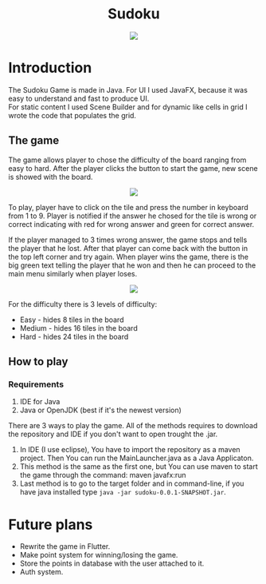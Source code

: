 <h1 align="center">
  Sudoku
</h1>
<p align="center">
<img src="https://github.com/user-attachments/assets/46de086c-1fd0-40f4-abe4-9e3424272967"/>
</p>

# Introduction
The Sudoku Game is made in Java. For UI I used JavaFX, because it was easy to understand and fast to produce UI.   
For static content I used Scene Builder and for dynamic like cells in grid I wrote the code that populates the grid.  
  
## The game
The game allows player to chose the difficulty of the board ranging from easy to hard. After the player clicks the button to start the game, new scene is showed with the board. 
<p align="center">
<img src="https://github.com/user-attachments/assets/2aa74175-bbb0-4019-9255-859ddb01cd21"/>
</p>

To play, player have to click on the tile and press the number in keyboard from 1 to 9. Player is notified if the answer he chosed for the tile is wrong or correct indicating with red for wrong answer and green for correct answer.  

If the player managed to 3 times wrong answer, the game stops and tells the player that he lost. After that player can come back with the button in the top left corner and try again. When player wins the game, there is the big green text telling the player that he won and then he can proceed to the main menu similarly when player loses.

<p align="center">
<img src="https://github.com/user-attachments/assets/b9f16b62-0802-4ac5-9a70-6d470496fed5"/>
</p>


For the difficulty there is 3 levels of difficulty:  
* Easy - hides 8 tiles in the board  
* Medium - hides 16 tiles in the board  
* Hard - hides 24 tiles in the board  


## How to play

### Requirements
1. IDE for Java
2. Java or OpenJDK (best if it's the newest version)
   
There are 3 ways to play the game. All of the methods requires to download the repository and IDE if you don't want to open trought the .jar.

1. In IDE (I use eclipse), You have to import the repository as a maven project. Then You can run the MainLauncher.java as a Java Applicaton.
2. This method is the same as the first one, but You can use maven to start the game through the command: maven javafx:run
3. Last method is to go to the target folder and in command-line, if you have java installed type ```java -jar sudoku-0.0.1-SNAPSHOT.jar```.


# Future plans

* Rewrite the game in Flutter.  
* Make point system for winning/losing the game.  
* Store the points in database with the user attached to it.  
* Auth system.
  
